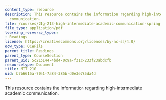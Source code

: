 ```yaml
---
content_type: resource
description: This resource contains the information regarding high-intermediate academic
  communication.
file: /courses/21g-213-high-intermediate-academic-communication-spring-2004/b7b6615a70a17a84385bd0e3e785da4d_MIT21G_213S04_excp_to_back.pdf
file_type: application/pdf
learning_resource_types:
- Readings
license: https://creativecommons.org/licenses/by-nc-sa/4.0/
ocw_type: OCWFile
parent_title: Readings
parent_type: CourseSection
parent_uid: 5c21b144-4bd4-0c9a-f31c-233f23abdcfb
resourcetype: Document
title: MIT 21G
uid: b7b6615a-70a1-7a84-385b-d0e3e785da4d
---
```

This resource contains the information regarding high-intermediate academic communication.